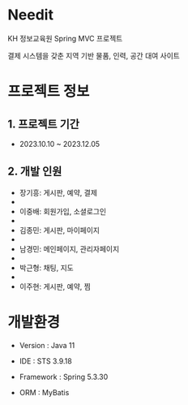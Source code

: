 # Needit
KH 정보교육원 Spring MVC 프로젝트

결제 시스템을 갖춘 지역 기반 물품, 인력, 공간 대여 사이트

# 프로젝트 정보

## 1. 프로젝트 기간
* 2023.10.10 ~ 2023.12.05

## 2. 개발 인원
* 장기흥: 게시판, 예약, 결제
* 
* 이중배: 회원가입, 소셜로그인
* 
* 김종민: 게시판, 마이페이지
* 
* 남경민: 메인페이지, 관리자페이지
* 
* 박근형: 채팅, 지도
* 
* 이주현: 게시판, 예약, 찜

# 개발환경
* Version : Java 11

* IDE : STS 3.9.18

* Framework : Spring 5.3.30

* ORM : MyBatis



